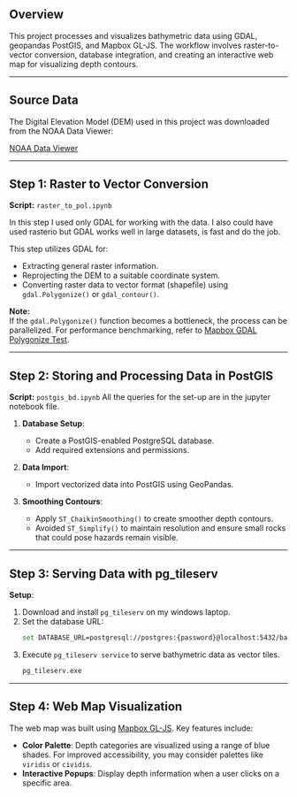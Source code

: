 ## Overview
This project processes and visualizes bathymetric data using GDAL, geopandas PostGIS, and Mapbox GL-JS. The workflow involves raster-to-vector conversion, database integration, and creating an interactive web map for visualizing depth contours.

---

## Source Data
The Digital Elevation Model (DEM) used in this project was downloaded from the NOAA Data Viewer:

[NOAA Data Viewer](https://coast.noaa.gov/dataviewer/)

---

## Step 1: Raster to Vector Conversion
**Script:** `raster_to_pol.ipynb`

In this step I used only GDAL for working with the data. I also could have used rasterio but GDAL works well in large datasets, is fast and do the job. 

This step utilizes GDAL for:
- Extracting general raster information.
- Reprojecting the DEM to a suitable coordinate system.
- Converting raster data to vector format (shapefile) using `gdal.Polygonize()` or `gdal_contour()`.

**Note:**  
If the `gdal.Polygonize()` function becomes a bottleneck, the process can be parallelized. For performance benchmarking, refer to [Mapbox GDAL Polygonize Test](https://github.com/mapbox/gdal-polygonize-test).

---

## Step 2: Storing and Processing Data in PostGIS
**Script:** `postgis_bd.ipynb`
All the queries for the set-up are in the jupyter notebook file.

1. **Database Setup**:
   - Create a PostGIS-enabled PostgreSQL database.
   - Add required extensions and permissions.

2. **Data Import**:
   - Import vectorized data into PostGIS using GeoPandas.

3. **Smoothing Contours**:
   - Apply `ST_ChaikinSmoothing()` to create smoother depth contours.
   - Avoided `ST_Simplify()` to maintain resolution and ensure small rocks that could pose hazards remain visible.

---
## Step 3: Serving Data with pg_tileserv
**Setup**:
1. Download and install `pg_tileserv` on my windows laptop.
2. Set the database URL:
   ```bash
   set DATABASE_URL=postgresql://postgres:{password}@localhost:5432/bathymetry_db```
3. Execute  `pg_tileserv service` to serve bathymetric data as vector tiles.
	```bash
	pg_tileserv.exe
   ```

---
## Step 4: Web Map Visualization
The web map was built using [Mapbox GL-JS](https://docs.mapbox.com/mapbox-gl-js/). Key features include:
- **Color Palette**: Depth categories are visualized using a range of blue shades. For improved accessibility, you may consider palettes like `viridis` or `cividis`.
- **Interactive Popups**: Display depth information when a user clicks on a specific area.
